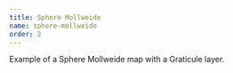 ```yaml
---
title: Sphere Mollweide
name: sphere-mollweide
order: 2
---
```


Example of a Sphere Mollweide map with a Graticule layer.

